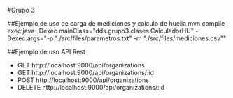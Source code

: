 #Grupo 3

##Ejemplo de uso de carga de mediciones y calculo de huella
  mvn compile exec:java -Dexec.mainClass="dds.grupo3.clases.CalculadorHU" -Dexec.args="-p "./src/files/parametros.txt" -m "./src/files/mediciones.csv""

##Ejemplo de uso API Rest
- GET http://localhost:9000/api/organizations
- GET http://localhost:9000/api/organizations/:id
- POST http://localhost:9000/api/organizations
- DELETE http://localhost:9000/api/organizations/:id
